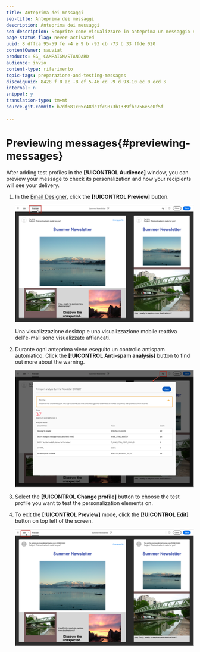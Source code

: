 ```yaml
---
title: Anteprima dei messaggi
seo-title: Anteprima dei messaggi
description: Anteprima dei messaggi
seo-description: Scoprite come visualizzare in anteprima un messaggio nell'editor di contenuto o in E-mail Designer.
page-status-flag: never-activated
uuid: 8 dffca 95-59 fe -4 e 9 b -93 cb -73 b 33 ffde 020
contentOwner: sauviat
products: SG_ CAMPAIGN/STANDARD
audience: invio
content-type: riferimento
topic-tags: preparazione-and-testing-messages
discoiquuid: 8428 f 8 ac -8 ef 5-46 cd -9 d 93-10 ec 0 ecd 3
internal: n
snippet: y
translation-type: tm+mt
source-git-commit: b7df681c05c48dc1fc9873b1339fbc756e5e0f5f

---
```



# Previewing messages{#previewing-messages}

After adding test profiles in the **[!UICONTROL Audience]** window, you can preview your message to check its personalization and how your recipients will see your delivery.

1. In the [Email Designer](../../designing/using/about-email-content-design.md#about-the-email-designer), click the **[!UICONTROL Preview]** button.

   ![](assets/sending_preview.png)

   Una visualizzazione desktop e una visualizzazione mobile reattiva dell'e-mail sono visualizzate affiancati.

1. Durante ogni anteprima viene eseguito un controllo antispam automatico. Click the **[!UICONTROL Anti-spam analysis]** button to find out more about the warning.

   ![](assets/sending_anti-spam_analysis.png)

1. Select the **[!UICONTROL Change profile]** button to choose the test profile you want to test the personalization elements on.
1. To exit the **[!UICONTROL Preview]** mode, click the **[!UICONTROL Edit]** button on top left of the screen.

   ![](assets/sending_preview_edit.png)


